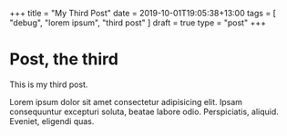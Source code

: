 +++
title = "My Third Post"
date = 2019-10-01T19:05:38+13:00
tags = [ "debug", "lorem ipsum", "third post" ]
draft = true
type = "post"
+++

# Post, the third

This is my third post.

Lorem ipsum dolor sit amet consectetur adipisicing elit. Ipsam consequuntur excepturi soluta, beatae labore odio. Perspiciatis, aliquid. Eveniet, eligendi quas.